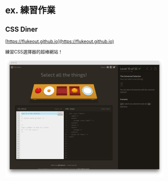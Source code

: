 # ex. 練習作業

## CSS Diner

[https://flukeout.github.io](https://flukeout.github.io)  

練習CSS選擇器的超棒網站！

![](../.gitbook/assets/css-diner.png)

